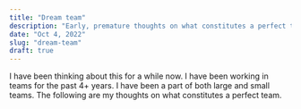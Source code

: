 ```yaml
---
title: "Dream team"
description: "Early, premature thoughts on what constitutes a perfect team"
date: "Oct 4, 2022"
slug: "dream-team"
draft: true
---
```


I have been thinking about this for a while now. I have been working in teams for the past 4+ years. I have been a part of both large and small teams. The following are my thoughts on what constitutes a perfect team.
